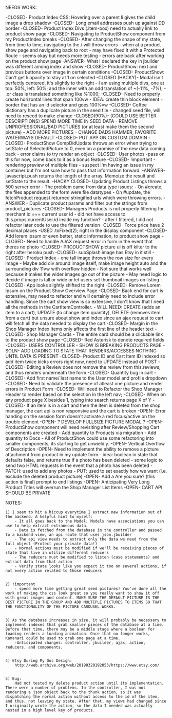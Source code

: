 NEEDS WORK:

-CLOSED- Product Index CSS: Hovering over a parent li gives the child image a drop shadow
-CLOSED- Long email addresses push up against DD border
-CLOSED- Product Index Divs (.item-box) need to actually link to product show page
-CLOSED- Navigating to ProductShow component from my ProductIndex breaks
-CLOSED- After changing the shape of my state, from time to time, navigating to the / will throw errors
    - when at a product show page and navigating back to root
    - may have fixed it with a Protected Route
    - seems okay but needs more testing
    - errors are back after working on the product show page
-ANSWER- What I declared the key in jbuilder was different among index and show
-CLOSED- ProductShow: next and previous buttons over image in certain conditions
-CLOSED- ProductShow: Can't get li opacity to stay at 1 on selected
-CLOSED (HACKY)- Modal isn't perfectly centered, it's slightly to the right
    - I am using multiple divs, one at top: 50%, left: 50%; and the inner with an odd translation of ~(-11%, -7%);
    - .or class is translated something like %1000;
-CLOSED- Need to properly create horizontal lines that span 100vw
    - IDEA: create thin block element + border that has an id selector and goes 100%vw
-CLOSED- Coffee dictionary has a duplicate picture in the seed file
    - changed seed file, will need to reseed to make change
-CLOSED(90%)- (COULD USE BETTER DESCRIPTIONS) SPEND MORE TIME IN SEED DATA 
    - REMOVE UNPROFESSIONAL/BAD PICTURES (or at least make them the second picture)
    - ADD MORE PICTURES
    - CHANGE DADS HAMMER, FAVORITE WATERWAYS DEFAULT
-CLOSED- PUT APP ON CUSTOM DOMAIN
-CLOSED- ProductShow CompDidUpdate throws an error when trying to setState of SelectedPicture to 0, even on a promise of the new data coming back
    - error claims to try render an object
-CLOSED- User photos
    -pass on this for now, come back to it as a bonus feature
-CLOSED- !important - rendering preview of multiple files
    - suspect I'm having an issue in my container but I'm not sure how to pass that information forward.
    -ANSWER- javascript.push returns the length of the array. Memoize the result and setState to the result.
-HACKY CLOSED- Updating Product Listings throws a 500 server error
    - The problem came from data type issues:
        - On #create, the files appended to the form were file datatypes
        - On #update, the fetchProduct request returned stringified urls which were throwing errors.
    - ANSWER - Duplicate product params and filter out the strings from product_pictures 
-CLOSED- Managers Products is not properly filtering for merchant id === current user id
    - did not have access to this.props.currentUser.id inside my function? 
    - after I filtered, I did not refactor later code to use the filtered version
-CLOSED- Force price have 2 decimal places
    -USED .toFixed(2); right in the display component
-CLOSED- Add lorem ipsum or even better, static information, to product show page
-CLOSED- Need to handle AJAX request error in form in the event that theres no photo
-CLOSED- PRODUCTSHOW picture ul is off kilter to the right after heroku push
-CLOSED- subSplash image has Etsy in it still
-CLOSED- Product Index - one tall image throws the row size for every image
    - Maybe add div around image itself, make image height auto and the surrounding div 11vw with overflow hidden
    - Not sure that works well because it makes the wider images go out of the picture
    - May need logic to decide if image is tall or wide or let users set thumbnail images on listing
-CLOSED- App looks slightly shifted to the right
-CLOSED- Remove Lorem Ipsum on the Product Show Overview Page
-CLOSED- Back end for cart is extensive, may need to refactor and will certainly need to include error handling. Since the cart show view is so extensive, I don't know that I need all the methods in the CartItemController. 
    - WILL NEED: CREATE (adds an item to a cart), UPDATE (to change item quantity), DELETE (removes item from a cart) but unsure about show and index since an ajax request to cart will fetch all the data needed to display the cart
-CLOSED- Margin in the Shop Manager Index Items only affects the first line of the header text
-CLOSED- Shop Manager Cards - The entire card should be a clickable link to the product show page
-CLOSED- Red Asterisk to denote required fields
-CLOSED- USERS CONTROLLER - SHOW IS BREAKING PRODUCTS PAGE
    -SOLN- ADD LOADING TO STATE THAT RENDERS/ACCESSES NOTHING UNTIL DATA IS PRESENT
-CLOSED- Product ID and Cart Item ID indexed so add item twice kicks errors right now, need to UPDATE instead of POST
-CLOSED- Editing a Review does not remove the review from this.reviews, and thus renders underneath the form
-CLOSED- Quantity bug in cart
-CLOSED- Add first name/ last name to the User model and profile dropdown
-CLOSED- Need to validate the presence of atleast one picture and render errors in Product Form
-CLOSED- Will need to Refactor the Shop Manager Header to render based on the selection in the left nav;
-CLOSED- When on any product page X besides 1, typing into search returns page X of Y
-CLOSED- If an item is in a cart and then the item is deleted from the shop manager, the cart api is non responsive and the cart is broken
-OPEN- Error handing on the session form doesn't activate a red focus/active on the trouble element
-OPEN- ? DEVELOP FULLSIZE PICTURE MODAL ?
-OPEN- ProductShow component will need revisiting after Review/Shopping Cart components are created
    - Add quantity to Products via migration
    - Add quantity to Docs
    - All of ProductShow could use some refactoring into smaller components, its starting to get unwieldly.
-OPEN- Vertical Overflow of Description
-OPEN- Need to implement the ability to remove a picture attachment from product in my update form
    - idea: boolean in state that defaults false, and returns true if a photo has been deleted
    - some logic to send two HTML requests in the event that a photo has been deleted
        - PATCH: used to add any photos
        - PUT: used to set exactly how we want (i.e. exclude the deleted product picture)
-OPEN- Add a Are you sure? (this action is final) prompt to end listings
-OPEN- Anticipating Very Long Product Titles will overrun the Shop Manager List Items
-OPEN- CART API SHOULD BE PRIVATE 


 

NOTES: 

    1) I seem to hit a hiccup everytime I extract new information out of the backend. A helpful hint to myself:
        - It all goes back to the Model; Models have associations you can use to help extract extraneous data.
        - Data is fetched from the database in the controller and passed to a backend view, an api route that uses json.jbuilder
        - The api view needs to extract only the data we need from the full object (Protect your private data!)
        - Normal actions must be modified if we'll be receiving pieces of state that live in utilize different reducers
        - The reducers must be modified to listen (case statements) and extract data from that action
        - Verify state looks like you expect it too on several actions, if not every action related to those reducers


    2) !important
        - spend more time getting great seed pictures! You've done all the work of making the css look great so you really want to show it off with great images and content. MAKE SURE THE DEFAULT PICTURE IS THE BEST PICTURE IN THE GROUP AND ADD MULTIPLE PICTURES TO ITEMS SO THAT THE FUNCTIONALITY OF THE PICTURE CAROUSEL WORKS.


    3) As the database increases in size, it will probably be necessary to implement indexes that grab smaller pieces of the database at a time. Before that time, there may be a middle stage where a boolean for loading renders a loading animation. Once that no longer works, Kamanari could be used to grab one page at a time. 
        -Anticipated changes: controller, jbuilder, ajax, action, reducers, and components.


    4) Etsy During My Doc Design:
        http://web.archive.org/web/20190320192053/https://www.etsy.com/


    5) Bug:
        Had not tested my delete product action until its implementation. There were a number of problems. In the controller, I was not rendering a json object back to the thunk action, so it was dispatching the normal action without access to the id of the item, and thus, not leaving my state. After that, my views had changed since I originally wrote the action, so the data I needed was actually nested in a high level key of products.



